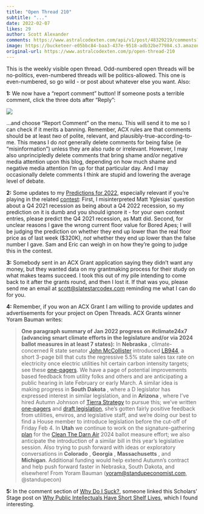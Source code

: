 ```yaml
---
title: "Open Thread 210"
subtitle: "..."
date: 2022-02-07
likes: 29
author: Scott Alexander
comments: https://www.astralcodexten.com/api/v1/post/48329219/comments?&all_comments=true
image: https://bucketeer-e05bbc84-baa3-437e-9518-adb32be77984.s3.amazonaws.com/public/images/e54ea977-70f2-4f3c-a3e7-374087a25064_2170x1500.jpeg
original-url: https://www.astralcodexten.com/p/open-thread-210
---
```

This is the weekly visible open thread. Odd-numbered open threads will be no-politics, even-numbered threads will be politics-allowed. This one is even-numbered, so go wild - or post about whatever else you want. Also:

**1:** We now have a “report comment” button! If someone posts a terrible comment, click the three dots after “Reply”:

[![](https://substackcdn.com/image/fetch/w_1456,c_limit,f_auto,q_auto:good,fl_progressive:steep/https%3A%2F%2Fbucketeer-e05bbc84-baa3-437e-9518-adb32be77984.s3.amazonaws.com%2Fpublic%2Fimages%2Fb2f46fb1-b56a-466e-8f15-d7a92b3f1f9b_191x102.png)](https://substackcdn.com/image/fetch/f_auto,q_auto:good,fl_progressive:steep/https%3A%2F%2Fbucketeer-e05bbc84-baa3-437e-9518-adb32be77984.s3.amazonaws.com%2Fpublic%2Fimages%2Fb2f46fb1-b56a-466e-8f15-d7a92b3f1f9b_191x102.png)

…and choose “Report Comment” on the menu. This will send it to me so I can check if it merits a banning. Remember, ACX rules are that comments should be at least _two_ of polite, relevant, and plausibly-true-according-to-me. This means I do _not_ generally delete comments for being false (ie “misinformation”) unless they are also rude or irrelevant. However, I may also unprincipledly delete comments that bring shame and/or negative media attention upon this blog, depending on how much shame and negative media attention I’m up for that particular day. And I may occasionally delete comments I think are stupid and lowering the average level of debate.

**2:** Some updates to my [Predictions for 2022](https://astralcodexten.substack.com/p/predictions-for-2022-contest), especially relevant if you’re playing in the related [contest](https://docs.google.com/document/d/1HZ3UC9JIuhFdlVM_xYtj60a6ba7elWGiAnROMobkFXM/edit): First, I misinterpreted Matt Yglesias’ question about a Q4 2021 recession as being about a Q4 2022 recession, so my prediction on it is dumb and you should ignore it - for your own contest entries, please predict the Q4 2021 recession, as Matt did. Second, for unclear reasons I gave the wrong current floor value for Bored Apes; I will be judging the prediction on whether they end up lower than the real floor price as of last week ($320K), _not_ whether they end up lower than the false number I gave. Sam and Eric can weigh in on how they’re going to judge this in the contest.

**3:** Somebody sent in an ACX Grant application saying they didn’t want any money, but they wanted data on my grantmaking process for their study on what makes teams succeed. I took this out of my pile intending to come back to it after the grants round, and then I lost it. If that was you, please send me an email at scott@slatestarcodex.com reminding me what I can do for you.

**4:** Remember, if you won an ACX Grant I am willing to provide updates and advertisements for your project on Open Threads. ACX Grants winner Yoram Bauman writes:

> **One paragraph summary of Jan 2022 progress on #climate24x7 (advancing smart climate efforts in the legislature and/or via 2024 ballot measures in at least 7 states):** In **Nebraska** , climate-concerned R state senator [John McCollister](https://en.wikipedia.org/wiki/John_S._McCollister) introduced [LB944](https://nebraskalegislature.gov/bills/view_bill.php?DocumentID=46715), a short 3-page bill that cuts the regressive 5.5% state sales tax rate on electricity once electric utilities hit certain carbon intensity targets; see these [one-pagers](https://docs.google.com/document/d/1DWiVM4Ii-XJGsvk2z99pGbiQWUs5p27aXDCbI543N2Y/edit?usp=sharing). We have a page of potential improvements based feedback from utility folks and others and are anticipating a public hearing in late February or early March. A similar idea is making progress in **South Dakota** , where a D legislator has expressed interest in similar legislation, and in **Arizona** , where I’ve hired Autumn Johnson of [Tierra Strategy](https://tierrastrategy.com/) to pursue this; we’ve written [one-pagers](https://docs.google.com/document/d/1LBw0rQPa0s8Dd0Gp0BBbjPtvyOXuFQjOALVZ3hYNQ4o/edit?usp=sharing) and [draft legislation](https://docs.google.com/document/d/1IRUntuEY9VN-J3Seb96lQFsqF2OdlNuk/edit), she’s gotten fairly positive feedback from utilities, enviros, and legislative staff, and we’re doing our best to find a House member to introduce legislation before the cut-off of Friday Feb 4. In **Utah** we continue to work on the signature-gathering [plan](https://docs.google.com/document/d/1knZzp2aYdkmmfDVV24M-LBfNz1q0BvSITBReNVaKYY0/edit?usp=sharing) for the [Clean The Darn Air](https://www.cleanthedarnair.org/) 2024 ballot measure effort; we also anticipate the introduction of a similar bill in this year’s legislative session. Also trying to push forward with ideas or exploratory conversations in **Colorado** , **Georgia** , **Massachusetts** , and **Michigan**. Additional funding would help extend Autumn’s contract and help push forward faster in Nebraska, South Dakota, and elsewhere! From Yoram Bauman ([yoram@standupeconomist.com](mailto:yoram@standupeconomist.com), @standupecon)

**5:** In the comment section of [Why Do I Suck?](https://astralcodexten.substack.com/p/why-do-i-suck), someone linked this Scholars’ Stage post on [Why Public Intellectuals Have Short Shelf Lives](https://scholars-stage.org/public-intellectuals-have-short-shelf-lives-but-why/), which I found interesting.
